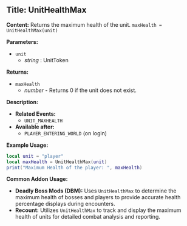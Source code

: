## Title: UnitHealthMax

**Content:**
Returns the maximum health of the unit.
`maxHealth = UnitHealthMax(unit)`

**Parameters:**
- `unit`
  - *string* : UnitToken

**Returns:**
- `maxHealth`
  - *number* - Returns 0 if the unit does not exist.

**Description:**
- **Related Events:**
  - `UNIT_MAXHEALTH`
- **Available after:**
  - `PLAYER_ENTERING_WORLD` (on login)

**Example Usage:**
```lua
local unit = "player"
local maxHealth = UnitHealthMax(unit)
print("Maximum Health of the player: ", maxHealth)
```

**Common Addon Usage:**
- **Deadly Boss Mods (DBM):** Uses `UnitHealthMax` to determine the maximum health of bosses and players to provide accurate health percentage displays during encounters.
- **Recount:** Utilizes `UnitHealthMax` to track and display the maximum health of units for detailed combat analysis and reporting.